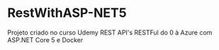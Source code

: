 # RestWithASP-NET5
Projeto criado no curso Udemy REST API's RESTFul do 0 à Azure com ASP.NET Core 5 e Docker
